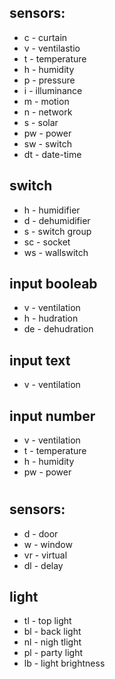 ## sensors: 
- c - curtain
- v - ventilastio
- t - temperature
- h - humidity
- p - pressure
- i - illuminance
- m - motion
- n - network
- s - solar
- pw - power
- sw - switch
- dt - date-time

## switch
- h - humidifier
- d - dehumidifier
- s - switch group
- sc - socket
- ws - wallswitch

 ## input booleab
- v - ventilation
- h - hudration
- de - dehudration

## input text
- v - ventilation

## input number
- v - ventilation
- t - temperature
- h - humidity
- pw - power

#
## sensors: 
- d - door
- w - window
- vr - virtual
- dl - delay

## light
- tl - top light
- bl - back light
- nl - nigh tlight
- pl - party light
- lb - light brightness